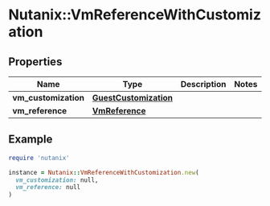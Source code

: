 # Nutanix::VmReferenceWithCustomization

## Properties

| Name | Type | Description | Notes |
| ---- | ---- | ----------- | ----- |
| **vm_customization** | [**GuestCustomization**](GuestCustomization.md) |  |  |
| **vm_reference** | [**VmReference**](VmReference.md) |  |  |

## Example

```ruby
require 'nutanix'

instance = Nutanix::VmReferenceWithCustomization.new(
  vm_customization: null,
  vm_reference: null
)
```

